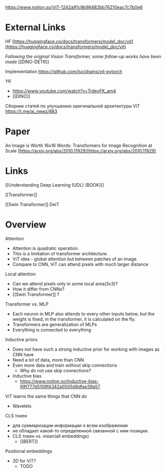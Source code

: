
https://www.notion.so/ViT-1242a91c9b98482bb76210eac7c7b0e6

# External Links

HF
[https://huggingface.co/docs/transformers/model_doc/vit](https://huggingface.co/docs/transformers/model_doc/vit)

*Following the original Vision Transformer, some follow-up works have been made*
[[DINO-DETR]]

Implementation
https://github.com/lucidrains/vit-pytorch

YK
- https://www.youtube.com/watch?v=TrdevFK_am4
- [[DINO]]

Сборник статей по улучшению оригинальной архитектуры ViT
https://t.me/ai_newz/883

# Paper

An Image is Worth 16x16 Words: Transformers for Image Recognition at Scale
[https://arxiv.org/abs/2010.11929](https://arxiv.org/abs/2010.11929)


# Links

[[Understanding Deep Learning (UDL) (BOOK)]]

[[Transformer]]

[[Swin Transformer]]
DeiT

# Overview

Attention
- Attention is quadratic operation.
- This is a limitation of transformer architecture.
- ViT idea - global attention but between patches of an image.
- Compare to CNN, ViT can attend pixels with much larger distance

Local attention
- Can we attend pixels only in some local area(3x3)?
- How it differ from CNNs?
- [[Swin Transformer]] ?

Transformer vs. MLP
- Each neuron in MLP also attends to every other inputs below, but the weight is fixed, in the transformer, it is calculated on the fly.
- Transformers are generalization of MLPs
- Everything is connected to everything

Inductive priors
- Does not have such a strong inductive prior for working with images as CNN have
- Need a lot of data, more than CNN
- Even more data and train without skip connections
	- Why do not use skip connections?
- Inductive bias
	- https://www.notion.so/Inductive-bias-99f777d5108f4342a0505d8dfae39a57

ViT learns the same things that CNN do
- Wavelets

CLS токен
- для суммаризации информации о всем изображении
- не обладает какой-то определенной связанной с ним позиции.
- CLS токен vs. mean(all embeddings)
	- [[BERT]]

 Positional embeddings
- 2D for ViT?
	- TODO